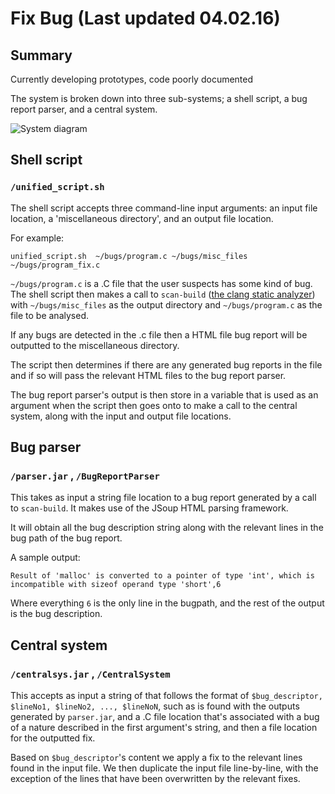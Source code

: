 # Fix Bug (Last updated 04.02.16)
## Summary
Currently developing prototypes, code poorly documented

The system is broken down into three sub-systems; a shell script, a bug report parser, and a central system.

![System diagram](https://i.gyazo.com/d049dec7b6212a62b28a68a0f4d10c7f.png)

## Shell script
### `/unified_script.sh`
The shell script accepts three command-line input arguments: an input file location, a 'miscellaneous directory', and an output file location.

For example:

	unified_script.sh  ~/bugs/program.c ~/bugs/misc_files ~/bugs/program_fix.c

`~/bugs/program.c` is a .C file that the user suspects has some kind of bug. The shell script then makes a call to `scan-build` ([the clang static analyzer](http://clang-analyzer.llvm.org)) with `~/bugs/misc_files` as the output directory and `~/bugs/program.c` as the file to be analysed.

 If any bugs are detected in the .c file then a HTML file bug report will be outputted to the miscellaneous directory.
 
 The script then determines if there are any generated bug reports in the file and if so will pass the relevant HTML files to the bug report parser.
 
 The bug report parser's output is then store in a variable that is used as an argument when the script then goes onto to make a call to the central system, along with the input and output file locations.
 
## Bug parser
### `/parser.jar` , `/BugReportParser`
 This takes as input a string file location to a bug report generated by a call to `scan-build`. It makes use of the JSoup HTML parsing framework.
 
 It will obtain all the bug description string along with the relevant lines in the bug path of the bug report.
 
 A sample output:
 
 `Result of 'malloc' is converted to a pointer of type 'int', which is incompatible with sizeof operand type 'short',6`
 
 Where everything `6` is the only line in the bugpath, and the rest of the output is the bug description.
 
## Central system
### `/centralsys.jar` , `/CentralSystem`

 This accepts as input a string of that follows the format of `$bug_descriptor, $lineNo1, $lineNo2, ..., $lineNoN`, such as is found with the outputs generated by `parser.jar`, and a .C file location that's associated with a bug of a nature described in the first argument's string, and then a file location for the outputted fix.

 Based on `$bug_descriptor`'s content we apply a fix to the relevant lines found in the input file. We then duplicate the input file line-by-line, with the exception of the lines that have been overwritten by the relevant fixes.

